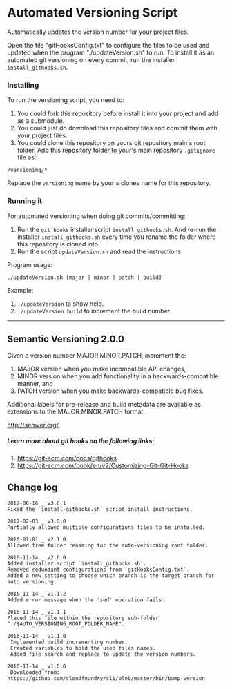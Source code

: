 
# Automated Versioning Script

Automatically updates the version number for your project files.

Open the file "gitHooksConfig.txt" to configure the files to be used and updated when the program
"./updateVersion.sh" to run. To install it as an automated git versioning on every commit, run
the installer `install_githooks.sh`.



### Installing

To run the versioning script, you need to:

1. You could fork this repository before install it into your project and add as a submodule.
1. You could just do download this repository files and commit them with your project files.
1. You could clone this repository on yours git repository main's root folder.
Add this repository folder to your's main repository `.gitignore` file as:
```
/versioning/*
```
Replace the `versioning` name by your's clones name for this repository.



### Running it

For automated versioning when doing git commits/committing:

1. Run the `git hooks` installer script `install_githooks.sh`. And re-run the installer
`install_githooks.sh` every time you rename the folder where this repository is cloned into.
1. Run the script `updateVersion.sh` and read the instructions.

Program usage:
```
./updateVersion.sh [major | minor | patch | build]
```
Example:

1. `./updateVersion` to show help.
1. `./updateVersion build` to increment the build number.



___
## Semantic Versioning 2.0.0

Given a version number MAJOR.MINOR.PATCH, increment the:

1. MAJOR version when you make incompatible API changes,
1. MINOR version when you add functionality in a backwards-compatible manner, and
1. PATCH version when you make backwards-compatible bug fixes.

Additional labels for pre-release and build metadata are available as extensions to the
MAJOR.MINOR.PATCH format.

http://semver.org/



##### Learn more about git hooks on the following links:

1. https://git-scm.com/docs/githooks
2. https://git-scm.com/book/en/v2/Customizing-Git-Git-Hooks



## Change log
```
2017-06-16 _ v3.0.1
Fixed the `install-githooks.sh` script install instructions.

2017-02-03 _ v3.0.0
Partially allowed multiple configurations files to be installed.

2016-01-01 _ v2.1.0
Allowed free folder renaming for the auto-versioning root folder.

2016-11-14 _ v2.0.0
Added installer script `install_githooks.sh`.
Removed redundant configurations from `gitHooksConfig.txt`.
Added a new setting to choose which branch is the target branch for auto versioning.

2016-11-14 _ v1.1.2
Added error message when the 'sed' operation fails.

2016-11-14 _ v1.1.1
Placed this file within the repository sub-folder "./$AUTO_VERSIONING_ROOT_FOLDER_NAME".

2016-11-14 _ v1.1.0
 Implemented build incrementing number.
 Created variables to hold the used files names.
 Added file search and replace to update the version numbers.

2016-11-14 _ v1.0.0
 Downloaded from: https://github.com/cloudfoundry/cli/blob/master/bin/bump-version
```


